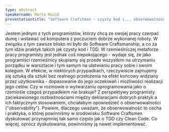 ```yaml
---
type: abstract
speakername: Marta Musik
presentationtitle: "Software Crafstman - czysty kod i... obserwowalność"
---
```

Jestem jednym z tych programistów, którzy chcą ze swojej pracy czerpać dumę i wstawać od komputera z poczuciem dobrze wykonanej roboty. W związku z tym zawsze blisko mi było do Software Craftsmanship, a co za tym idzie praktyk takich jak czysty kod i TDD. W rzemieślniczej metaforze pracy programisty jest jednak coś niepokojącego - wydaje się, że jako programiści rzemieślnicy skupiamy się przede wszystkim na utrzymaniu porządku w warsztacie i tym samym na ułatwianiu pracy sobie i swoim kolegom. W efekcie, w niektórych przypadkach, rzeczywiście zajmujemy się sztuką dla sztuki bez realnego przełożenia na efekt końcowy widziany przez użytkownika - dopasowanie do jego oczekiwań i możliwości realizacji jego celów. Czy w rozmowie o wytwarzaniu oprogramowania jako o rzemiośle czegoś przypadkiem nie brakuje?
Z perspektywy programisty zaciekawionego rozbieżnościami między deklaracjami dobrych praktyk a ich faktycznym stosowaniem, chciałabym opowiedzieć o obserwowalności ("observability"). Powiem, dlaczego uważam, że obserwowalność to cecha i praktyka, o której powinniśmy w środowisku Software Craftsmen dyskutować przynajmniej tak samo często jak o TDD czy Clean Code. Co więcej, oprócz dyskutowania, powinniśmy ją nawet implementować.
